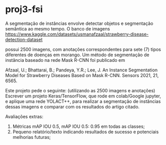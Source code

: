 # proj3-fsi
A segmentação de instâncias envolve detectar objetos e segmentação semântica ao mesmo tempo.
O banco de imagens
https://www.kaggle.com/datasets/usmanafzaal/strawberry-disease-detection-dataset

possui 2500 imagens, com anotações correspondentes para sete (7) tipos diferentes de doenças em morango. Um método de segmentação de instância baseado na rede Mask R-CNN foi publicado em

Afzaal, U.; Bhattarai, B.; Pandeya, Y.R.; Lee, J. An Instance Segmentation Model for Strawberry
Diseases Based on Mask R-CNN. Sensors 2021, 21, 6565.

Este projeto pede o seguinte: (utilizando as 2500 imagens e anotações)
Escrever um projeto Keras/TensorFlow, que rode em colab/Google jupyter, e aplique uma rede
YOLACT++, para realizar a segmentação de instâncias dessas imagens e comparar com os
resultados do artigo citado.

Avaliações extras:
1. Métricas mAP IOU 0.5, mAP IOU 0.5: 0.95 em todas as classes;
2. Pequeno relatório/texto indicando resultados de sucesso e potenciais melhorias futuras;
